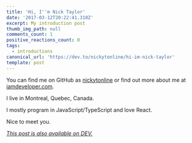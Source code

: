 ```yaml
---
title: 'Hi, I''m Nick Taylor'
date: '2017-03-12T20:22:41.310Z'
excerpt: My introduction post
thumb_img_path: null
comments_count: 1
positive_reactions_count: 0
tags:
  - introductions
canonical_url: 'https://dev.to/nickytonline/hi-im-nick-taylor'
template: post
---
```



You can find me on GitHub as [nickytonline](https://github.com/nickytonline) or find out more about me at [iamdeveloper.com](http://iamdeveloper.com).

I live in Montreal, Quebec, Canada.

I mostly program in JavaScript/TypeScript and love React.

Nice to meet you.

*[This post is also available on DEV.](https://dev.to/nickytonline/hi-im-nick-taylor)*


<script>
const parent = document.getElementsByTagName('head')[0];
const script = document.createElement('script');
script.type = 'text/javascript';
script.src = 'https://cdnjs.cloudflare.com/ajax/libs/iframe-resizer/4.1.1/iframeResizer.min.js';
script.charset = 'utf-8';
script.onload = function() {
    window.iFrameResize({}, '.liquidTag');
};
parent.appendChild(script);
</script>    
